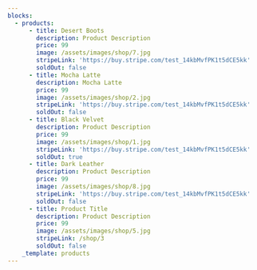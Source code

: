 ```yaml
---
blocks:
  - products:
      - title: Desert Boots
        description: Product Description
        price: 99
        image: /assets/images/shop/7.jpg
        stripeLink: 'https://buy.stripe.com/test_14kbMvfPK1t5dCE5kk'
        soldOut: false
      - title: Mocha Latte
        description: Mocha Latte
        price: 99
        image: /assets/images/shop/2.jpg
        stripeLink: 'https://buy.stripe.com/test_14kbMvfPK1t5dCE5kk'
        soldOut: false
      - title: Black Velvet
        description: Product Description
        price: 99
        image: /assets/images/shop/1.jpg
        stripeLink: 'https://buy.stripe.com/test_14kbMvfPK1t5dCE5kk'
        soldOut: true
      - title: Dark Leather
        description: Product Description
        price: 99
        image: /assets/images/shop/8.jpg
        stripeLink: 'https://buy.stripe.com/test_14kbMvfPK1t5dCE5kk'
        soldOut: false
      - title: Product Title
        description: Product Description
        price: 99
        image: /assets/images/shop/5.jpg
        stripeLink: /shop/3
        soldOut: false
    _template: products
---
```


